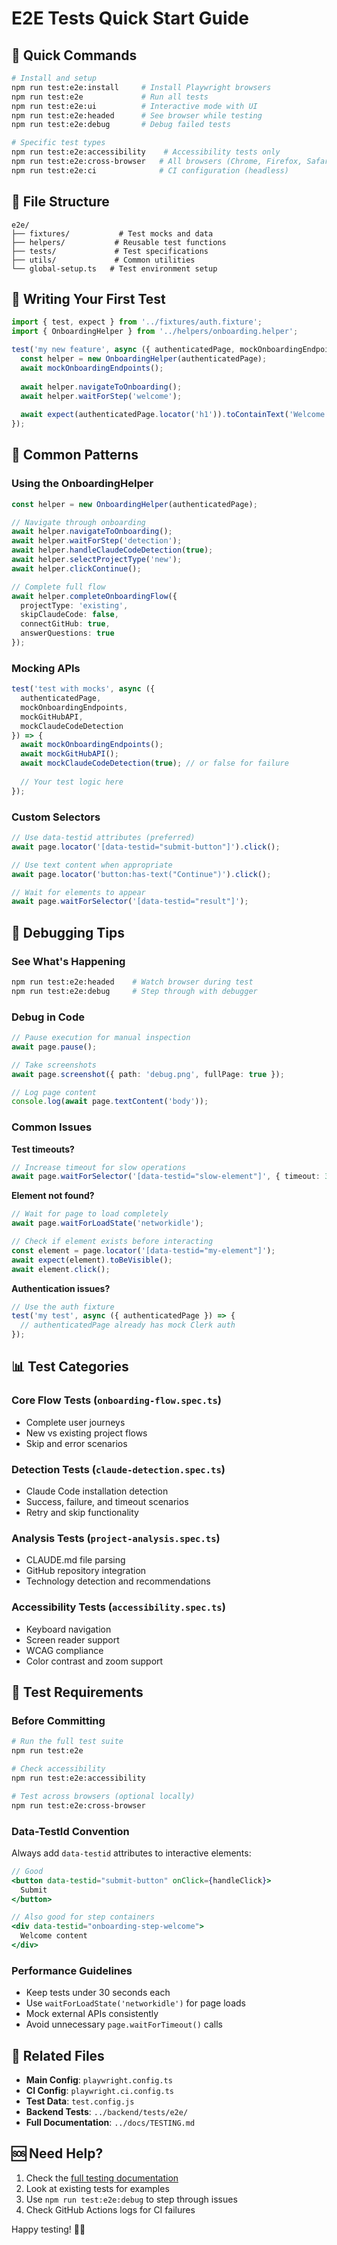 # E2E Tests Quick Start Guide

## 🚀 Quick Commands

```bash
# Install and setup
npm run test:e2e:install     # Install Playwright browsers
npm run test:e2e             # Run all tests
npm run test:e2e:ui          # Interactive mode with UI
npm run test:e2e:headed      # See browser while testing
npm run test:e2e:debug       # Debug failed tests

# Specific test types
npm run test:e2e:accessibility    # Accessibility tests only
npm run test:e2e:cross-browser   # All browsers (Chrome, Firefox, Safari)
npm run test:e2e:ci              # CI configuration (headless)
```

## 📁 File Structure

```
e2e/
├── fixtures/           # Test mocks and data
├── helpers/           # Reusable test functions  
├── tests/             # Test specifications
├── utils/             # Common utilities
└── global-setup.ts   # Test environment setup
```

## 🧪 Writing Your First Test

```typescript
import { test, expect } from '../fixtures/auth.fixture';
import { OnboardingHelper } from '../helpers/onboarding.helper';

test('my new feature', async ({ authenticatedPage, mockOnboardingEndpoints }) => {
  const helper = new OnboardingHelper(authenticatedPage);
  await mockOnboardingEndpoints();
  
  await helper.navigateToOnboarding();
  await helper.waitForStep('welcome');
  
  await expect(authenticatedPage.locator('h1')).toContainText('Welcome');
});
```

## 🔧 Common Patterns

### Using the OnboardingHelper

```typescript
const helper = new OnboardingHelper(authenticatedPage);

// Navigate through onboarding
await helper.navigateToOnboarding();
await helper.waitForStep('detection');
await helper.handleClaudeCodeDetection(true);
await helper.selectProjectType('new');
await helper.clickContinue();

// Complete full flow
await helper.completeOnboardingFlow({
  projectType: 'existing',
  skipClaudeCode: false,
  connectGitHub: true,
  answerQuestions: true
});
```

### Mocking APIs

```typescript
test('test with mocks', async ({ 
  authenticatedPage,
  mockOnboardingEndpoints,
  mockGitHubAPI,
  mockClaudeCodeDetection 
}) => {
  await mockOnboardingEndpoints();
  await mockGitHubAPI(); 
  await mockClaudeCodeDetection(true); // or false for failure
  
  // Your test logic here
});
```

### Custom Selectors

```typescript
// Use data-testid attributes (preferred)
await page.locator('[data-testid="submit-button"]').click();

// Use text content when appropriate
await page.locator('button:has-text("Continue")').click();

// Wait for elements to appear
await page.waitForSelector('[data-testid="result"]');
```

## 🐛 Debugging Tips

### See What's Happening
```bash
npm run test:e2e:headed    # Watch browser during test
npm run test:e2e:debug     # Step through with debugger
```

### Debug in Code
```typescript
// Pause execution for manual inspection
await page.pause();

// Take screenshots
await page.screenshot({ path: 'debug.png', fullPage: true });

// Log page content
console.log(await page.textContent('body'));
```

### Common Issues

**Test timeouts?**
```typescript
// Increase timeout for slow operations
await page.waitForSelector('[data-testid="slow-element"]', { timeout: 30000 });
```

**Element not found?**
```typescript
// Wait for page to load completely
await page.waitForLoadState('networkidle');

// Check if element exists before interacting
const element = page.locator('[data-testid="my-element"]');
await expect(element).toBeVisible();
await element.click();
```

**Authentication issues?**
```typescript
// Use the auth fixture
test('my test', async ({ authenticatedPage }) => {
  // authenticatedPage already has mock Clerk auth
});
```

## 📊 Test Categories

### Core Flow Tests (`onboarding-flow.spec.ts`)
- Complete user journeys
- New vs existing project flows  
- Skip and error scenarios

### Detection Tests (`claude-detection.spec.ts`) 
- Claude Code installation detection
- Success, failure, and timeout scenarios
- Retry and skip functionality

### Analysis Tests (`project-analysis.spec.ts`)
- CLAUDE.md file parsing
- GitHub repository integration
- Technology detection and recommendations

### Accessibility Tests (`accessibility.spec.ts`)
- Keyboard navigation
- Screen reader support
- WCAG compliance
- Color contrast and zoom support

## 🚨 Test Requirements

### Before Committing
```bash
# Run the full test suite
npm run test:e2e

# Check accessibility
npm run test:e2e:accessibility

# Test across browsers (optional locally)
npm run test:e2e:cross-browser
```

### Data-TestId Convention
Always add `data-testid` attributes to interactive elements:

```jsx
// Good
<button data-testid="submit-button" onClick={handleClick}>
  Submit
</button>

// Also good for step containers
<div data-testid="onboarding-step-welcome">
  Welcome content
</div>
```

### Performance Guidelines
- Keep tests under 30 seconds each
- Use `waitForLoadState('networkidle')` for page loads
- Mock external APIs consistently
- Avoid unnecessary `page.waitForTimeout()` calls

## 🔗 Related Files

- **Main Config**: `playwright.config.ts`
- **CI Config**: `playwright.ci.config.ts` 
- **Test Data**: `test.config.js`
- **Backend Tests**: `../backend/tests/e2e/`
- **Full Documentation**: `../docs/TESTING.md`

## 🆘 Need Help?

1. Check the [full testing documentation](../docs/TESTING.md)
2. Look at existing tests for examples
3. Use `npm run test:e2e:debug` to step through issues
4. Check GitHub Actions logs for CI failures

Happy testing! 🧪✨